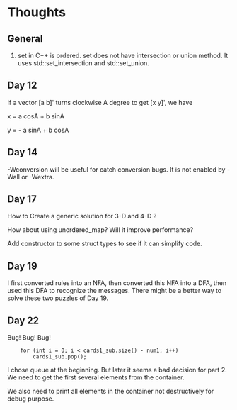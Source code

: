 Thoughts
========

General
-------

1. set in C++ is ordered. set does not have intersection or union method.
   It uses std::set\_intersection and std::set\_union.


Day 12
------

If a vector [a b]' turns clockwise A degree to get [x y]', we have

x = a cosA + b sinA

y = - a sinA + b cosA


Day 14
------

-Wconversion will be useful for catch conversion bugs.
It is not enabled by -Wall or -Wextra.


Day 17
------

How to Create a generic solution for 3-D and 4-D ?

How about using unordered_map? Will it improve performance?

Add constructor to some struct types to see if it can simplify code.


Day 19
------

I first converted rules into an NFA, then converted this NFA into a DFA,
then used this DFA to recognize the messages. There might be a better way to
solve these two puzzles of Day 19.


Day 22
------

Bug! Bug! Bug!


```
    for (int i = 0; i < cards1_sub.size() - num1; i++)
        cards1_sub.pop();
```

I chose queue at the beginning. But later it seems a bad decision for part 2.
We need to get the first several elements from the container.

We also need to print all elements in the container not destructively
for debug purpose.
